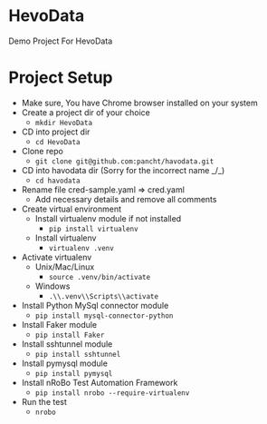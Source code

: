 # HevoData
Demo Project For HevoData

# Project Setup 
- Make sure, You have Chrome browser installed on your system
- Create a project dir of your choice
  - `mkdir HevoData`
- CD into project dir
  - `cd HevoData`
- Clone repo
  - `git clone git@github.com:pancht/havodata.git`
- CD into havodata dir (Sorry for the incorrect name _/\_)
  - `cd havodata`
- Rename file cred-sample.yaml => cred.yaml
  - Add necessary details and remove all comments
- Create virtual environment
  - Install virtualenv module if not installed
    - `pip install virtualenv`
  - Install virtualenv
    - `virtualenv .venv`
- Activate virtualenv
  - Unix/Mac/Linux
    - `source .venv/bin/activate`
  - Windows
    - `.\\.venv\\Scripts\\activate`
- Install Python MySql connector module
  - `pip install mysql-connector-python`
- Install Faker module
  - `pip install Faker`
- Install sshtunnel module
  - `pip install sshtunnel`
- Install pymysql module
  - `pip install pymysql`
- Install nRoBo Test Automation Framework
  - `pip install nrobo --require-virtualenv`
- Run the test 
  - `nrobo`